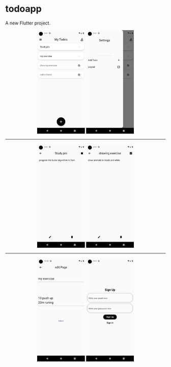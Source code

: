 # todoapp

A new Flutter project.

<div align="center">
  <img src='project_images/1.png' width='150'>
  <img src='project_images/2.png' width='150'>
</div>

<hr>

<div align="center">
  <img src='project_images/4.png' width='150'>
  <img src='project_images/5.png' width='150'>
</div>

<hr>

<div align="center">
  <img src='project_images/8.png' width='150'>
  <img src='project_images/7.png' width='150'>
</div>

